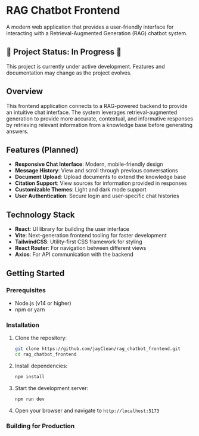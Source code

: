# RAG Chatbot Frontend

A modern web application that provides a user-friendly interface for interacting with a Retrieval-Augmented Generation (RAG) chatbot system.

## 🚧 Project Status: In Progress 🚧

This project is currently under active development. Features and documentation may change as the project evolves.

## Overview

This frontend application connects to a RAG-powered backend to provide an intuitive chat interface. The system leverages retrieval-augmented generation to provide more accurate, contextual, and informative responses by retrieving relevant information from a knowledge base before generating answers.

## Features (Planned)

- **Responsive Chat Interface**: Modern, mobile-friendly design
- **Message History**: View and scroll through previous conversations
- **Document Upload**: Upload documents to extend the knowledge base
- **Citation Support**: View sources for information provided in responses
- **Customizable Themes**: Light and dark mode support
- **User Authentication**: Secure login and user-specific chat histories

## Technology Stack

- **React**: UI library for building the user interface
- **Vite**: Next-generation frontend tooling for faster development
- **TailwindCSS**: Utility-first CSS framework for styling
- **React Router**: For navigation between different views
- **Axios**: For API communication with the backend

## Getting Started

### Prerequisites

- Node.js (v14 or higher)
- npm or yarn

### Installation

1. Clone the repository:
   ```bash
   git clone https://github.com/jayClean/rag_chatbot_frontend.git
   cd rag_chatbot_frontend
   ```

2. Install dependencies:
   ```bash
   npm install
   ```

3. Start the development server:
   ```bash
   npm run dev
   ```

4. Open your browser and navigate to `http://localhost:5173`

### Building for Production
